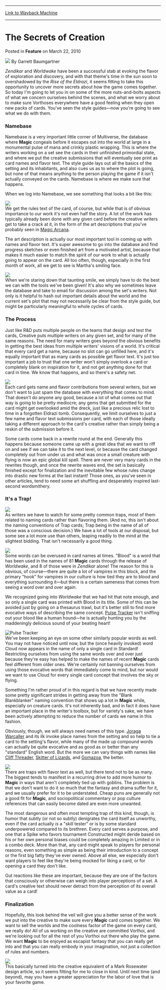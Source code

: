 
---
[Link to Wayback Machine](https://web.archive.org/web/20170321114925/http://magic.wizards.com/en/articles/archive/feature/secrets-creation-2010-03-22)

[_metadata_:wayback_url]:- "http://magic.wizards.com/en/articles/archive/feature/secrets-creation-2010-03-22"
[_metadata_:wayback_raw_url]:- "https://web.archive.org/web/20170321114925id_/http://magic.wizards.com/en/articles/archive/feature/secrets-creation-2010-03-22"
[_metadata_:wayback_capture_timestamp]:- "2017-03-21 11:49:25+00:00"
[_metadata_:description]:- "Zendikar and Worldwake have been a successful stab at evoking the flavor of exploration and discovery, and with that theme's time in the sun soon to overshadowed by the Rise of the Eldrazi, it seems fitting to take this opportunity to uncover more secrets about how the game comes together. So today I'm going to let you in on some of the more nuts-and-bolts aspects of what we concern ourselves behind the scenes, and what we worry about to make sure Vorthoses everywhere have a good feeling when they open new packs of cards."
[_metadata_:generator]:- "Drupal 7 (http://drupal.org)"
---


The Secrets of Creation
=======================



 Posted in **Feature**
 on March 22, 2010 






![](https://media.magic.wizards.com/styles/auth_small/public/generic-avatar-150_316.png)
By Garrett Baumgartner











*Zendikar* and *Worldwake* have been a successful stab at evoking the flavor of exploration and discovery, and with that theme's time in the sun soon to overshadowed by the *Rise of the Eldrazi*, it seems fitting to take this opportunity to uncover more secrets about how the game comes together. So today I'm going to let you in on some of the more nuts-and-bolts aspects of what we concern ourselves behind the scenes, and what we worry about to make sure Vorthoses everywhere have a good feeling when they open new packs of cards. You've seen the style guides—now you're going to see what we do with them.

### Namebase

Namebase is a very important little corner of Multiverse, the database where **Magic** congeals before it escapes out into the world at large in a monumental pulse of mana and crinkly plastic wrapping. This is where the writers working on a set see the cards in their unfinished primordial state, and where we put the creative submissions that will eventually see print as card names and flavor text. The style guide lays out all the basics of the setting and its inhabitants, and also cues us as to where the plot is going, but none of that means anything to the person playing the game if it isn't actually conveyed on the cards. Namebase is where we make sure that happens.

When we log into Namebase, we see something that looks a bit like this:

![](https://media.magic.wizards.com/image_legacy_migration/mtg/images/daily/features/feature83_mockUp.jpg)  
We get the rules text of the card, of course, but while that is of obvious importance to our work it's not even half the story. A lot of the work has typically already been done with any given card before the creative writers get to take a crack at it, in the form of the art descriptions that you've probably seen in [Magic Arcana](/en/articles/archive/sketches-harabaz-druid-2010-03-03).

The art description is actually our most important tool in coming up with names and flavor text. It's super awesome to go into the database and find progress sketches or even finished art from a motivated artist, because that makes it much easier to match the spirit of our work to what is actually going to appear on the card. All too often, though, especially in the first month of work, all we get to see is Martha's smiling face.

![](https://media.magic.wizards.com/image_legacy_migration/mtg/images/daily/features/feature83_martha.jpg)  
When we're staring down that taunting smile, we simply have to do the best we can with the tools we've been given! It's also why we sometimes leave the database and take to email for discussion among the set's writers. Not only is it helpful to hash out important details about the world and the current set's plot that may not necessarily be clear from the style guide, but might be particularly meaningful to whole cycles of cards.

### The Process

Just like R&D puts multiple people on the teams that design and test the cards, Creative puts multiple writers on any given set, and for many of the same reasons. The need for many writers goes beyond the obvious benefits in getting the best ideas from multiple writers' visions of a world. It's critical that every card get a name, because no slot can go unfilled here, and it's equally important that as many cards as possible get flavor text. It's just too important a job to trust that one writer won't simply overlook a card or completely blank on inspiration for it, and not get anything done for that card in time. We know that happens, and so there's a safety net. 

![](https://media.magic.wizards.com/image_legacy_migration/mtg/images/daily/features/feature83_hiveMindFlavor.jpg)  
Each card gets name and flavor contributions from several writers, but we don't want to just spam the database with everything that comes to mind. That doesn't do anyone any good, because a lot of what comes out that way is going to be pretty mediocre; any gems that get submitted for the card might get overlooked amid the dreck, just like a precious relic lost to time in a forgotten Eldrazi tomb. Consequently, we limit ourselves to just a few name and flavor text submissions per card, with each of those ideally taking a different approach to the card's creative rather than simply being a reskin of the submission before it.

Some cards come back in a rewrite round at the end. Generally this happens because someone came up with a great idea that we want to riff on and see if we can take it to the next level, or because the card changed completely out from under us and what was once a small creature with flying is now an epic global kill spell. There are never very many cards in the rewrites though, and once the rewrite waves end, the set is basically finished except for finalization and the inevitable few whose rules change into drastic new forms at the last instant! Those ones, as you've seen in other articles, tend to need some art shuffling and desperately inspired last-second wordsmithery. 

### It's a Trap!

[![](https://media.magic.wizards.com/image_legacy_migration/mtg/images/daily/features/feature83_balothCage.jpg)](http://sale.images.woot.com/It_s_A_Trap!a9lStandard.png)  
As writers we have to watch for some pretty common traps, most of them related to naming cards rather than flavoring them. (And no, this isn't about the naming conventions of Trap cards; Trap being in the name of all of those was a conscious decision.) We have a lot of tools at our disposal, but some see a lot more use than others, leaping readily to the mind at the slightest bidding. That isn't necessarily a good thing.

![](https://media.magic.wizards.com/image_legacy_migration/mtg/images/daily/features/feature83_bloodTops.jpg)  
Some words can be overused in card names at times. "Blood" is a word that has been used in the names of 81 **Magic** cards through the release of *Worldwake*, and 8 of those were in *Zendikar* alone! The reason for this is obvious, of course—there are quite a lot of vampires in this block, and the primary "hook" for vampires in our culture is how tied they are to blood and everything surrounding it—but there is a certain sameness that comes from seeing a word over and over again.

We recognized going into *Worldwake* that we had hit that note enough, and so only a single card was printed with Blood in its title. Some of this can be avoided just by going on a thesaurus trawl, but it's better still to find more evocative ways of describing the same concept. [Pulse Tracker](http://gatherer.wizards.com/Pages/Card/Details.aspx?name=Pulse+Tracker) isn't sniffing out your blood like a human hound—he is actually hunting you by the maddeningly delicious sound of your beating heart!

![Pulse Tracker](http://gatherer.wizards.com/Handlers/Image.ashx?type=card&name=Pulse+Tracker)  
We've been keeping an eye on some other similarly popular words as well. You may not have noticed until now, but the (once heavily invoked) word Cloud now appears in the name of only a single card in Standard! Restricting ourselves from using the same words over and over just because they're easy has helped to make the names of recent **Magic** cards feel different from older ones. We're certainly not banning ourselves from using those evocative words that immediately come to mind, but nor would we want to use Cloud for every single card concept that involves the sky or flying.

Something I'm rather proud of in this regard is that we have recently made some pretty significant strides in getting away from the "Blank Blankblanker" naming convention that shows up a lot in **Magic** while, especially on creature cards. It's not inherently bad, and in fact it does have an important place in the writer's toolbox, but for variety's sake, we have been actively attempting to reduce the number of cards we name in this fashion. 

Obviously, though, we will always need names of this type. [Joraga Warcaller](http://gatherer.wizards.com/Pages/Card/Details.aspx?name=Joraga+Warcaller) and its ilk invoke place names from the setting and so help to tie a card to the setting's flavor, while many of the made up compound words can actually be quite evocative and as good as or better than any "standard" English word. But the more we can vary things with names like [Cliff Threader](http://gatherer.wizards.com/Pages/Card/Details.aspx?name=Cliff+Threader), [Skitter of Lizards](http://gatherer.wizards.com/Pages/Card/Details.aspx?name=Skitter+of+Lizards), and [Gomazoa](http://gatherer.wizards.com/Pages/Card/Details.aspx?name=Gomazoa), the better.

![](https://media.magic.wizards.com/image_legacy_migration/mtg/images/daily/features/feature83_greenREd.jpg)  
There are traps with flavor text as well, but there tend not to be as many. The biggest tends to manifest in a recurring drive to add more humor to **Magic** in ways that aren't completely tied up with goblins. The problem is that we don't want to do it so much that the fantasy and drama suffer for it, and we usually prefer for it to be understated. Cheap puns are generally not a good fit for **Magic**, and sociopolitical commentary or pop culture references that can easily become dated are even more unwanted.

The most dangerous and often most tempting trap of this kind, though, is humor that subtly (or not so subtly) denigrates the card itself as unworthy, even if the card actually *is* a "skill tester" or is by some standard underpowered compared to its brethren. Every card serves a purpose, and one that a Spike who favors tournament Constructed might deride based on his or her own personal biases could be completely amazing in Limited or in a combo deck. More than that, any card might speak to players for personal reasons, even something as simple as being their introduction to a concept or the first big fatty they've ever owned. Above all else, we especially don't want players to feel like they're being mocked for liking a card, or for opening a card they don't like.

Gut reactions like these are important, because they are one of the factors that consciously or otherwise can weigh into player perceptions of a set. A card's creative text should never detract from the perception of its overall value as a card!

### Finalization

Hopefully, this look behind the veil will give you a better sense of the work we put into the creative to make sure every **Magic** card comes together. We want to sell the worlds and the coolness factor of the game on every card, we really do! All of us working on the creative are committed Vorthoi, and we're looking out for all the rest of you Vorthoi out there who play the game. We want **Magic** to be enjoyed as escapist fantasy that you can really get into and that you can really embody in your imagination, not just a collection of rules and numbers.

![](https://media.magic.wizards.com/image_legacy_migration/mtg/images/daily/features/feature83_mountain.jpg)  
This basically turned into the creative equivalent of a Mark Rosewater design article, so it seems fitting for me to close in kind. Until next time (and beyond), may you have a greater appreciation for the labor of love that is your favorite game.







